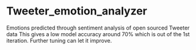 # Tweeter_emotion_analyzer
Emotions predicted through sentiment analysis of open sourced Tweeter data
This gives a low model accuracy around 70% which is out of the 1st iteration. Further tuning can let it improve.
